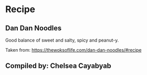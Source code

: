 # Recipe
## Dan Dan Noodles
Good balance of sweet and salty, spicy and peanut-y.

Taken from: https://thewoksoflife.com/dan-dan-noodles/#recipe


## Compiled by: Chelsea Cayabyab
